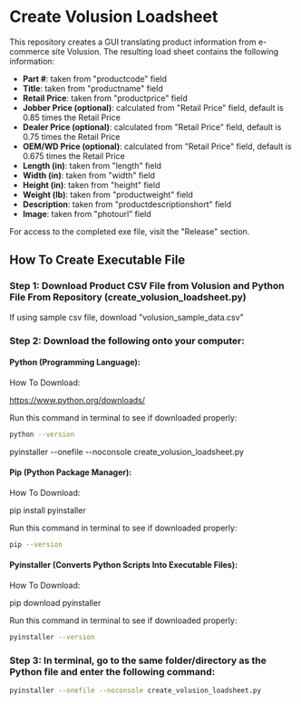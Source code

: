 # Create Volusion Loadsheet

This repository creates a GUI translating product information from e-commerce site Volusion. The resulting load sheet contains the following information:

* **Part #**: taken from "productcode" field
* **Title**: taken from "productname" field
* **Retail Price**: taken from "productprice" field
* **Jobber Price (optional)**: calculated from "Retail Price" field, default is 0.85 times the Retail Price
* **Dealer Price (optional)**: calculated from "Retail Price" field, default is 0.75 times the Retail Price
* **OEM/WD Price (optional)**: calculated from "Retail Price" field, default is 0.675 times the Retail Price
* **Length (in)**: taken from "length" field
* **Width (in)**: taken from "width" field
* **Height (in)**: taken from "height" field
* **Weight (lb)**: taken from "productweight" field
* **Description**: taken from "productdescriptionshort" field
* **Image**: taken from "photourl" field

For access to the completed exe file, visit the "Release" section.

## How To Create Executable File

### Step 1: Download Product CSV File from Volusion and Python File From Repository (create_volusion_loadsheet.py)

If using sample csv file, download "volusion_sample_data.csv"

### Step 2: Download the following onto your computer:

#### Python (Programming Language): 

How To Download:

https://www.python.org/downloads/

Run this command in terminal to see if downloaded properly:

```bash
python --version
```

pyinstaller --onefile --noconsole create_volusion_loadsheet.py

#### Pip (Python Package Manager):

How To Download:

pip install pyinstaller

Run this command in terminal to see if downloaded properly:

```bash
pip --version
```

#### Pyinstaller (Converts Python Scripts Into Executable Files):

How To Download:

pip download pyinstaller

Run this command in terminal to see if downloaded properly:

```bash
pyinstaller --version
```
### Step 3:  In terminal, go to the same folder/directory as the Python file and enter the following command:

```bash
pyinstaller --onefile --noconsole create_volusion_loadsheet.py
```
